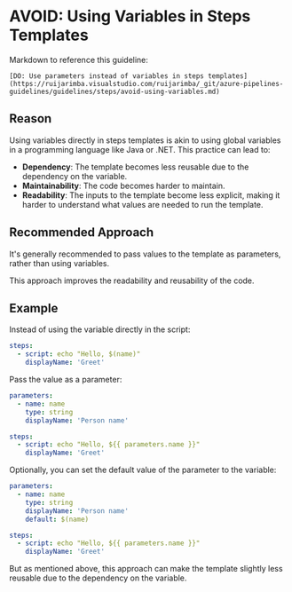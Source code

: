 # AVOID: Using Variables in Steps Templates

Markdown to reference this guideline:

```plaintext
[DO: Use parameters instead of variables in steps templates](https://ruijarimba.visualstudio.com/ruijarimba/_git/azure-pipelines-guidelines/guidelines/steps/avoid-using-variables.md)
```

<!-- ## Reason

Using variables in the middle of a steps template should be avoided as it
creates a dependency on that same variable. It's somehow similar to using global
variables in a programming language like Java, which can make the template less
reusable and harder to maintain.

For that reason it's generally recommended to pass values to the template as
parameters, rather than using variables. Using parameters can also make the
inputs to the template more explicit. i.e. it's easier to understand what values
are needed to run the template. -->

## Reason

Using variables directly in steps templates is akin to using global variables in
a programming language like Java or .NET. This practice can lead to:

- **Dependency**: The template becomes less reusable due to the dependency on
the variable.
- **Maintainability**: The code becomes harder to maintain.
- **Readability**: The inputs to the template become less explicit, making it
harder to understand what values are needed to run the template.

## Recommended Approach

It's generally recommended to pass values to the template as
parameters, rather than using variables.

This approach improves the readability and reusability of the code.

## Example

Instead of using the variable directly in the script:

```yaml
steps:
  - script: echo "Hello, $(name)"
    displayName: 'Greet'
```

Pass the value as a parameter:

```yaml
parameters:
  - name: name
    type: string
    displayName: 'Person name'

steps:
  - script: echo "Hello, ${{ parameters.name }}"
    displayName: 'Greet'
```

Optionally, you can set the default value of the parameter to the variable:

```yaml
parameters:
  - name: name
    type: string
    displayName: 'Person name'
    default: $(name)

steps:
  - script: echo "Hello, ${{ parameters.name }}"
    displayName: 'Greet'
```

But as mentioned above, this approach can make the template slightly less
reusable due to the dependency on the variable.
